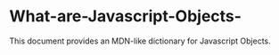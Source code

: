 # What-are-Javascript-Objects-
This document provides an MDN-like dictionary for Javascript Objects.
